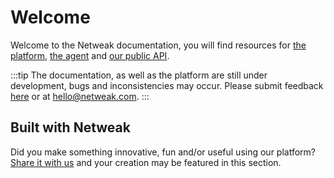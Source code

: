# Welcome

Welcome to the Netweak documentation, you will find resources for [the platform](https://docs.netweak.com/platform), [the agent](https://docs.netweak.com/agent) and [our public API](https://docs.netweak.com/api).

:::tip
The documentation, as well as the platform are still under development, bugs and inconsistencies may occur. Please submit feedback [here](https://netweak.com) or at hello@netweak.com.
:::

## Built with Netweak

Did you make something innovative, fun and/or useful using our platform? [Share it with us](https://netweak.com/contact) and your creation may be featured in this section.